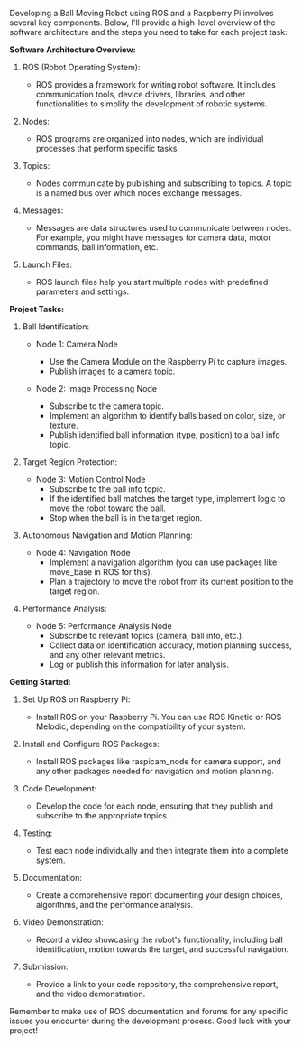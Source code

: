 Developing a Ball Moving Robot using ROS and a Raspberry Pi involves several key components. Below, I'll provide a high-level overview of the software architecture and the steps you need to take for each project task:

**Software Architecture Overview:**

1. ROS (Robot Operating System):
    * ROS provides a framework for writing robot software. It includes communication tools, device drivers, libraries, and other functionalities to simplify the development of robotic systems.

2. Nodes:
    * ROS programs are organized into nodes, which are individual processes that perform specific tasks.

3. Topics:
    * Nodes communicate by publishing and subscribing to topics. A topic is a named bus over which nodes exchange messages.

4. Messages:
    * Messages are data structures used to communicate between nodes. For example, you might have messages for camera data, motor commands, ball information, etc.

5. Launch Files:
    * ROS launch files help you start multiple nodes with predefined parameters and settings.

**Project Tasks:**
1. Ball Identification:

    * Node 1: Camera Node
        * Use the Camera Module on the Raspberry Pi to capture images.
        * Publish images to a camera topic.

    * Node 2: Image Processing Node
        * Subscribe to the camera topic.
        * Implement an algorithm to identify balls based on color, size, or texture.
        * Publish identified ball information (type, position) to a ball info topic.

2. Target Region Protection:

    * Node 3: Motion Control Node
        * Subscribe to the ball info topic.
        * If the identified ball matches the target type, implement logic to move the robot toward the ball.
        * Stop when the ball is in the target region.

3. Autonomous Navigation and Motion Planning:

    * Node 4: Navigation Node
        * Implement a navigation algorithm (you can use packages like move_base in ROS for this).
        * Plan a trajectory to move the robot from its current position to the target region.

4. Performance Analysis:

    * Node 5: Performance Analysis Node
        * Subscribe to relevant topics (camera, ball info, etc.).
        * Collect data on identification accuracy, motion planning success, and any other relevant metrics.
        * Log or publish this information for later analysis.

**Getting Started:**

1. Set Up ROS on Raspberry Pi:
    * Install ROS on your Raspberry Pi. You can use ROS Kinetic or ROS Melodic, depending on the compatibility of your system.

2. Install and Configure ROS Packages:
    * Install ROS packages like raspicam_node for camera support, and any other packages needed for navigation and motion planning.

3. Code Development:
    * Develop the code for each node, ensuring that they publish and subscribe to the appropriate topics.

4. Testing:
    * Test each node individually and then integrate them into a complete system.

5. Documentation:
    * Create a comprehensive report documenting your design choices, algorithms, and the performance analysis.

6. Video Demonstration:
    * Record a video showcasing the robot's functionality, including ball identification, motion towards the target, and successful navigation.

7. Submission:
    * Provide a link to your code repository, the comprehensive report, and the video demonstration.

Remember to make use of ROS documentation and forums for any specific issues you encounter during the development process. Good luck with your project!